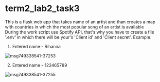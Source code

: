 # term2_lab2_task3
This is a flask web app that takes name of an artist and than creates a map with countries in which the most popular song of an artist is available
During the work script use Spotify API, that's why you have to create a file '.env' in which there will be your's 'Client id' and 'Client secret'. 
Example:
1) Entered name - Rihanna
  
![msg749338541-37253](https://user-images.githubusercontent.com/116552018/221977855-8b84850f-a331-4d65-b07f-5b8eb1472d59.jpg)

2) Entered name - 123465789

![msg749338541-37255](https://user-images.githubusercontent.com/116552018/221978038-7fefed70-3c75-4aed-9d27-dc36ce924258.jpg)
  

